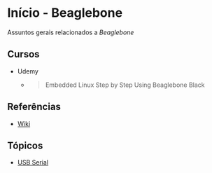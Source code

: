 # Início - Beaglebone

Assuntos gerais relacionados a *Beaglebone*
## Cursos

- Udemy
    - > Embedded Linux Step by Step Using Beaglebone Black

## Referências

- [Wiki](https://elinux.org/Beagleboard:BeagleBoneBlack)

## Tópicos

- [USB Serial](USB%20Serial.md)
